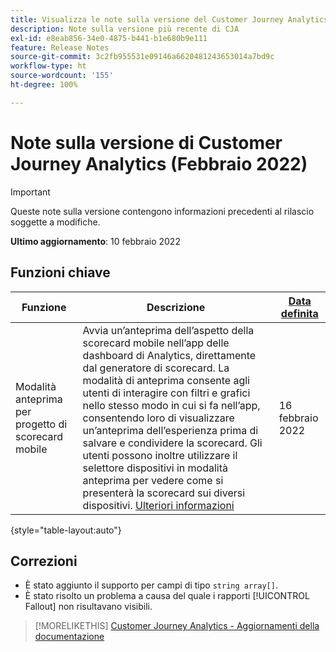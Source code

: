 ```yaml
---
title: Visualizza le note sulla versione del Customer Journey Analytics corrente
description: Note sulla versione più recente di CJA
exl-id: e8eab856-34e0-4875-b441-b1e680b9e111
feature: Release Notes
source-git-commit: 3c2fb955531e09146a6620481243653014a7bd9c
workflow-type: ht
source-wordcount: '155'
ht-degree: 100%

---
```


# Note sulla versione di Customer Journey Analytics (Febbraio 2022)

>[!IMPORTANT]
>
>Queste note sulla versione contengono informazioni precedenti al rilascio soggette a modifiche.

**Ultimo aggiornamento**: 10 febbraio 2022

## Funzioni chiave

| Funzione | Descrizione | [Data definita](/help/release-notes/releases.md) |
| ----------- | ---------- | ----- |
| Modalità anteprima per progetto di scorecard mobile | Avvia un’anteprima dell’aspetto della scorecard mobile nell’app delle dashboard di Analytics, direttamente dal generatore di scorecard. La modalità di anteprima consente agli utenti di interagire con filtri e grafici nello stesso modo in cui si fa nell’app, consentendo loro di visualizzare un’anteprima dell’esperienza prima di salvare e condividere la scorecard. Gli utenti possono inoltre utilizzare il selettore dispositivi in modalità anteprima per vedere come si presenterà la scorecard sui diversi dispositivi. [Ulteriori informazioni](https://experienceleague.adobe.com/docs/analytics-platform/using/cja-dashboards/create-scorecard.html?lang=it#preview) | 16 febbraio 2022 |

{style=&quot;table-layout:auto&quot;}

## Correzioni

* È stato aggiunto il supporto per campi di tipo `string array[]`.
* È stato risolto un problema a causa del quale i rapporti [!UICONTROL Fallout] non risultavano visibili.

>[!MORELIKETHIS]
>[Customer Journey Analytics - Aggiornamenti della documentazione](/help/release-notes/doc-changes.md)

